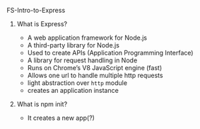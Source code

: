 FS-Intro-to-Express

1. What is Express? 
	- A web application framework for Node.js
	- A third-party library for Node.js
	- Used to create APIs (Application Programming Interface)
	- A library for request handling in Node
	- Runs on Chrome’s V8 JavaScript engine (fast)
	- Allows one url to handle multiple http requests
	- light abstraction over `http` module
	- creates an application instance

2. What is npm init?
	- It creates a new app(?)

